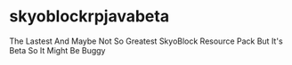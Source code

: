# skyoblockrpjavabeta
The Lastest And Maybe Not So Greatest SkyoBlock Resource Pack But It's Beta So It Might Be Buggy
